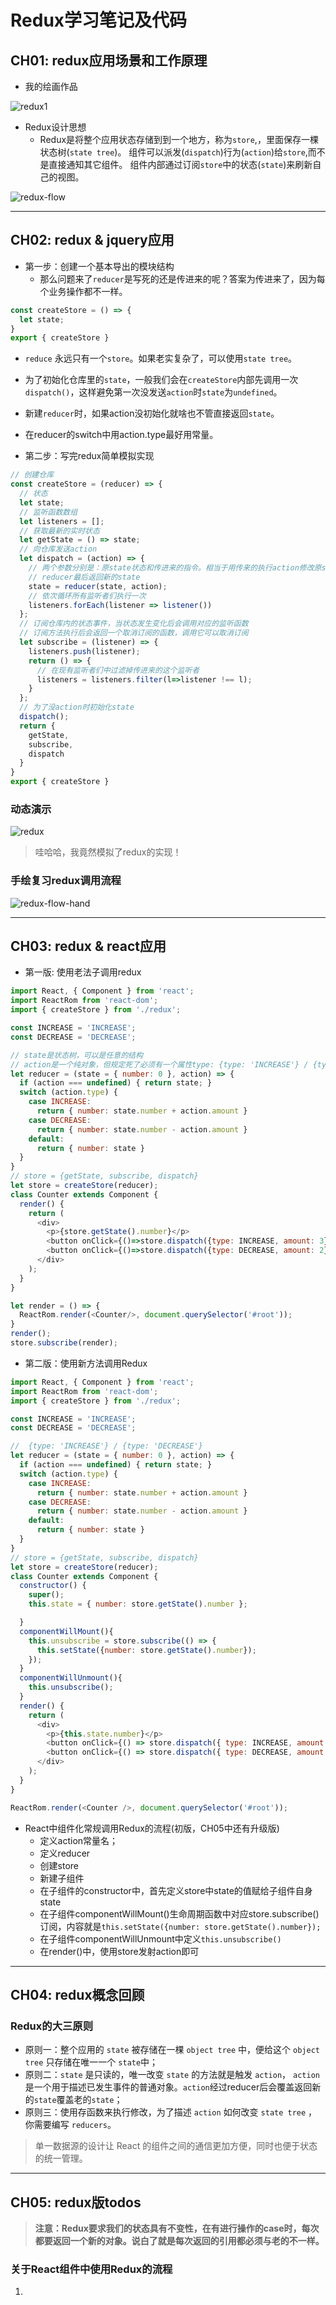 # Redux学习笔记及代码

## CH01: redux应用场景和工作原理

- 我的绘画作品

![redux1](http://ofx24fene.bkt.clouddn.com//img/react/react-redux-scene1.png)

- Redux设计思想
  - Redux是将整个应用状态存储到到一个地方，称为`store`,，里面保存一棵状态树(`state tree`)。 组件可以派发(`dispatch`)行为(`action`)给`store`,而不是直接通知其它组件。 组件内部通过订阅`store`中的状态(`state`)来刷新自己的视图。

![redux-flow](http://ofx24fene.bkt.clouddn.com//img/react/redux-flow.png)

-------

## CH02: redux & jquery应用

- 第一步：创建一个基本导出的模块结构
  - 那么问题来了`reducer`是写死的还是传进来的呢？答案为传进来了，因为每个业务操作都不一样。

```js
const createStore = () => {
  let state;
}
export { createStore }
```

- `reduce` 永远只有一个`store`。如果老实复杂了，可以使用`state tree`。
- 为了初始化仓库里的`state`，一般我们会在`createStore`内部先调用一次`dispatch()`，这样避免第一次没发送`action`时`state`为`undefined`。
- 新建`reducer`时，如果action没初始化就啥也不管直接返回`state`。
- 在reducer的switch中用action.type最好用常量。

- 第二步：写完redux简单模拟实现

```js
// 创建仓库
const createStore = (reducer) => {
  // 状态
  let state;
  // 监听函数数组
  let listeners = [];
  // 获取最新的实时状态
  let getState = () => state;
  // 向仓库发送action
  let dispatch = (action) => {
    // 两个参数分别是：原state状态和传进来的指令。相当于用传来的执行action修改原state后返回新state
    // reducer最后返回新的state
    state = reducer(state, action);
    // 依次循环所有监听者们执行一次
    listeners.forEach(listener => listener())
  };
  // 订阅仓库内的状态事件，当状态发生变化后会调用对应的监听函数
  // 订阅方法执行后会返回一个取消订阅的函数，调用它可以取消订阅
  let subscribe = (listener) => {
    listeners.push(listener);
    return () => {
      // 在现有监听者们中过滤掉传进来的这个监听者
      listeners = listeners.filter(l=>listener !== l);
    }
  };
  // 为了没action时初始化state
  dispatch();
  return { 
    getState,
    subscribe,
    dispatch
  }
}
export { createStore }
```

### 动态演示

![redux](http://ofx24fene.bkt.clouddn.com//img/react/redux.gif)

> 哇哈哈，我竟然模拟了redux的实现！

### 手绘复习redux调用流程

![redux-flow-hand](http://ofx24fene.bkt.clouddn.com//img/react/redux-flow-hand.jpeg)

-------

## CH03: redux & react应用

- 第一版: 使用老法子调用redux

```js
import React, { Component } from 'react';
import ReactRom from 'react-dom';
import { createStore } from './redux';

const INCREASE = 'INCREASE';
const DECREASE = 'DECREASE';

// state是状态树，可以是任意的结构
// action是一个纯对象，但规定死了必须有一个属性type: {type: 'INCREASE'} / {type: 'DECREASE'}
let reducer = (state = { number: 0 }, action) => {
  if (action === undefined) { return state; }
  switch (action.type) {
    case INCREASE:
      return { number: state.number + action.amount }
    case DECREASE:
      return { number: state.number - action.amount }
    default:
      return { number: state }
  }
}
// store = {getState, subscribe, dispatch}
let store = createStore(reducer);
class Counter extends Component {
  render() {
    return (
      <div>
        <p>{store.getState().number}</p>
        <button onClick={()=>store.dispatch({type: INCREASE, amount: 3})}>+</button>
        <button onClick={()=>store.dispatch({type: DECREASE, amount: 2})}>+</button>
      </div>
    );
  }
}

let render = () => {
  ReactRom.render(<Counter/>, document.querySelector('#root'));
}
render();
store.subscribe(render);
```

- 第二版：使用新方法调用Redux

```js
import React, { Component } from 'react';
import ReactRom from 'react-dom';
import { createStore } from './redux';

const INCREASE = 'INCREASE';
const DECREASE = 'DECREASE';

//  {type: 'INCREASE'} / {type: 'DECREASE'}
let reducer = (state = { number: 0 }, action) => {
  if (action === undefined) { return state; }
  switch (action.type) {
    case INCREASE:
      return { number: state.number + action.amount }
    case DECREASE:
      return { number: state.number - action.amount }
    default:
      return { number: state }
  }
}
// store = {getState, subscribe, dispatch}
let store = createStore(reducer);
class Counter extends Component {
  constructor() {
    super();
    this.state = { number: store.getState().number };

  }
  componentWillMount(){
    this.unsubscribe = store.subscribe(() => {
      this.setState({number: store.getState().number});
    });
  }
  componentWillUnmount(){
    this.unsubscribe();
  }
  render() {
    return (
      <div>
        <p>{this.state.number}</p>
        <button onClick={() => store.dispatch({ type: INCREASE, amount: 3 })}>+</button>
        <button onClick={() => store.dispatch({ type: DECREASE, amount: 2 })}>+</button>
      </div>
    );
  }
}

ReactRom.render(<Counter />, document.querySelector('#root'));
```

- React中组件化常规调用Redux的流程(初版，CH05中还有升级版)
  - 定义action常量名；
  - 定义reducer
  - 创建store
  - 新建子组件
  - 在子组件的constructor中，首先定义store中state的值赋给子组件自身state
  - 在子组件componentWillMount()生命周期函数中对应store.subscribe()订阅，内容就是`this.setState({number: store.getState().number});`
  - 在子组件componentWillUnmount中定义`this.unsubscribe()`
  - 在render()中，使用store发射action即可

-------

## CH04: redux概念回顾

### Redux的大三原则

- 原则一：整个应用的 `state` 被存储在一棵 `object tree` 中，便给这个 `object tree` 只存储在唯一一个 `state`中；
- 原则二：`state` 是只读的，唯一改变 `state` 的方法就是触发 `action`， `action` 是一个用于描述已发生事件的普通对象。`action`经过reducer后会覆盖返回新的`state`覆盖老的`state`；
- 原则三：使用存函数来执行修改，为了描述 `action` 如何改变 `state tree` ，你需要编写 `reducers`。

> 单一数据源的设计让 React 的组件之间的通信更加方便，同时也便于状态的统一管理。

-------

## CH05: redux版todos

> **注意：Redux要求我们的状态具有不变性，在有进行操作的case时，每次都要返回一个新的对象。说白了就是每次返回的引用都必须与老的不一样。**

### 关于React组件中使用Redux的流程

1. 
